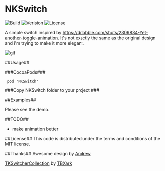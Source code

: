 # NKSwitch
 ![Build](https://travis-ci.org/NilStack/NKSwitch.svg)
 ![Verision](https://img.shields.io/badge/pod-v0.1.0-blue.svg)
 ![License](https://img.shields.io/badge/license-MIT-blue.svg)

A simple switch inspired by https://dribbble.com/shots/2309834-Yet-another-toggle-animation.  It's not exactly the same as the original design and i'm trying to make it more elegant.

 ![gif](https://db.tt/s6vMQYiN)

##Usage##

###CocoaPods###

     pod 'NKSwitch'

###Copy NKSwitch folder to your project ###

##Examples##

Please see the demo.

##TODO##

* make animation better

##License##
This code is distributed under the terms and conditions of the MIT license.

##Thanks##
Awesome design by [Andrew](https://dribbble.com/andmironov)

[TKSwitcherCollection](https://github.com/TBXark/TKSwitcherCollection) by [TBXark](https://github.com/TBXark)
